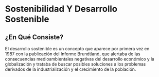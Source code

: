 # Sostenibilidad Y Desarrollo Sostenible
## ¿En Qué Consiste?

El desarrollo sostenible es un concepto que aparece por primera vez en 1987 con la publicación del Informe Brundtland, que alertaba de las consecuencias medioambientales negativas del desarrollo económico y la globalización y trataba de buscar posibles soluciones a los problemas derivados de la industrialización y el crecimiento de la población.
